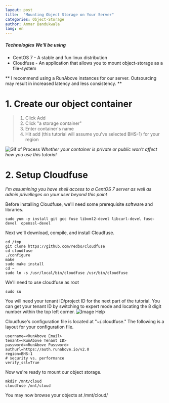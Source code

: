 ```yaml
---
layout: post
title:  "Mounting Object Storage on Your Server"
categories: Object-Storage
author: Ammar Bandukwala
lang: en
---
```

##### Technologies We'll be using
+ CentOS 7 - A stable  and fun linux distribution
+ Cloudfuse - An application that allows you to mount object-storage as a file-system

** I recommend using a RunAbove instances for our server. Outsourcing may result in increased latency and less consistency. **
# 1. Create our object container
> 1. Click Add
> 2. Click "a storage container"
> 3. Enter container's name
> 4. Hit add (this tutorial will assume you've selected BHS-1) for your region

![Gif of Process](https://sk.gy/raw/PosterEel)
*Whether your container is private or public won't affect how you use this tutorial*
# 2. Setup Cloudfuse
*I'm assumining you have shell access to a CentOS 7 server as well as admin privelleges on your user beyond this point*

Before installing Cloudfuse, we'll need some prerequisite software and libraries.
```
sudo yum -y install git gcc fuse libxml2-devel libcurl-devel fuse-devel  openssl-devel
```

Next we'll download, compile, and install Cloudfuse.
```
cd /tmp
git clone https://github.com/redbo/cloudfuse
cd cloudfuse
./configure
make
sudo make install
cd ~
sudo ln -s /usr/local/bin/cloudfuse /usr/bin/cloudfuse
```
We'll need to use cloudfuse as root
```
sudo su
```

You will need your tenant ID/project ID for the next part of the tutorial. You can get your tenant ID by switching to expert mode and locating the 8 digit number within the top left corner.
![Image Help](https://sk.gy/raw/ReloadSaluki)

Cloudfuse's configuration file is located at "~/.cloudfuse." The following is a layout for your configuration file.
```
username=<RunAbove Email>
tenant=<RunAbove Tenant ID>
password=<RunAbove Password>
authurl=https://auth.runabove.io/v2.0
region=BHS-1
# security vs. performance
verify_ssl=True
```

Now we're ready to mount our object storage.

```
mkdir /mnt/cloud
cloudfuse /mnt/cloud
```

You may now browse your objects at /mnt/cloud/


